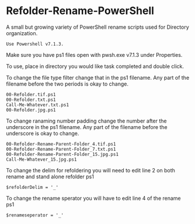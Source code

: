 # Refolder-Rename-PowerShell
A small but growing variety of PowerShell rename scripts used for Directory organization.

    Use Powershell v7.1.3.

Make sure you have ps1 files open with pwsh.exe v7.1.3 under Properties.

To use, place in directory you would like task completed and double click.

To change the file type filter change that in the ps1 filename.
Any part of the filename before the two periods is okay to change. 

    00-Refolder.tif.ps1
    00-Refolder.txt.ps1 
    Call-Me-Whatever.txt.ps1  
    00-Refolder.jpg.ps1
    
To change ranaming number padding change the number after the underscore in the ps1 filename.
Any part of the filename before the underscore is okay to change.

    00-Refolder-Rename-Parent-Folder_4.tif.ps1
    00-Refolder-Rename-Parent-Folder_7.txt.ps1
    00-Refolder-Rename-Parent-Folder_15.jpg.ps1
    Call-Me-Whatever_15.jpg.ps1
                                                                                                  
To change the delim for refoldering you will need to edit line 2 on both rename and stand alone refolder ps1

    $refolderDelim = '_'

To change the rename sperator you will have to edit line 4 of the rename ps1

    $renameseperator = '_'
